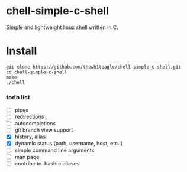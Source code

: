 # chell-simple-c-shell
Simple and lightweight linux shell written in C.



# Install

```
git clone https://github.com/thewh1teagle/chell-simple-c-shell.git
cd chell-simple-c-shell
make
./chell
```


### todo list

- [ ] pipes
- [ ] redirections
- [ ] autocompletions
- [ ] git branch view support
- [x] history, alias
- [x] dynamic status (path, username, host, etc..)
- [ ] simple command line arguments
- [ ] man page
- [ ] contribe to .bashrc aliases
